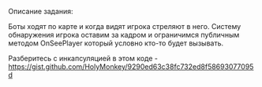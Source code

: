 Описание задания:

Боты ходят по карте и когда видят игрока стреляют в него.
Систему обнаружения игрока оставим за кадром и ограничимся публичным методом OnSeePlayer который условно кто-то будет вызывать.

Разберитесь с инкапсуляцией в этом коде - https://gist.github.com/HolyMonkey/9290ed63c38fc732ed8f58693077095d